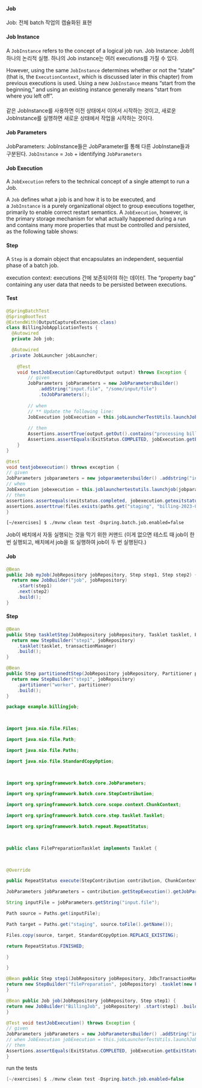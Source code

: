 #### Job
Job: 전체 batch 작업의 캡슐화된 표현

#### Job Instance
A `JobInstance` refers to the concept of a logical job run.
Job Instance: Job의 하나의 논리적 실행. 하나의 Job instance는 여러 executions를 가질 수 있다.

However, using the same `JobInstance` determines whether or not the “state” (that is, the `ExecutionContext`, which is discussed later in this chapter) from previous executions is used. Using a new `JobInstance` means “start from the beginning,” and using an existing instance generally means “start from where you left off”.
#### [](https://docs.spring.io/spring-batch/docs/5.0.4/reference/html/domain.html#jobParameters)

같은 JobInstance를 사용하면 이전 상태에서 이어서 시작하는 것이고, 새로운 JobInstance를 실행하면 새로운 상태에서 작업을 시작하는 것이다.


#### Job Parameters
JobParameters: JobInstance들은 JobParameter를 통해 다른 JobInstane들과 구분된다.
`JobInstance` = `Job` + identifying `JobParameters`

#### Job Execution
A `JobExecution` refers to the technical concept of a single attempt to run a Job.

A `Job` defines what a job is and how it is to be executed, and a `JobInstance` is a purely organizational object to group executions together, primarily to enable correct restart semantics. A `JobExecution`, however, is the primary storage mechanism for what actually happened during a run and contains many more properties that must be controlled and persisted, as the following table shows:

#### Step
A `Step` is a domain object that encapsulates an independent, sequential phase of a batch job.

execution context: 
executions 간에 보존되어야 하는 데이터.
The “property bag” containing any user data that needs to be persisted between executions.


#### Test


```java
@SpringBatchTest
@SpringBootTest
@ExtendWith(OutputCaptureExtension.class)
class BillingJobApplicationTests {
  @Autowired
  private Job job;

  @Autowired
 .private JobLauncher jobLauncher;
 
    @Test
    void testJobExecution(CapturedOutput output) throws Exception {
        // given
        JobParameters jobParameters = new JobParametersBuilder()
            .addString("input.file", "/some/input/file")
            .toJobParameters();
    
        // when
        // ** Update the following line:
        JobExecution jobExecution = this.jobLauncherTestUtils.launchJob(jobParameters);
    
        // then
        Assertions.assertTrue(output.getOut().contains("processing billing information from file /some/input/file"));
        Assertions.assertEquals(ExitStatus.COMPLETED, jobExecution.getExitStatus());
    }
}
```

```java
@test 
void testjobexecution() throws exception {
// given 
JobParameters jobparameters = new jobparametersbuilder() .addstring("input.file", "src/main/resources/billing-2023-01.csv") .tojobparameters(); 
// when 
JobExecution jobexecution = this.joblaunchertestutils.launchjob(jobparameters);
// then 
assertions.assertequals(exitstatus.completed, jobexecution.getexitstatus());
assertions.asserttrue(files.exists(paths.get("staging", "billing-2023-01.csv"))); 
}

```

```
[~/exercises] $ ./mvnw clean test -Dspring.batch.job.enabled=false
```
Job이 배치에서 자동 실행되는 것을 막기 위한 커맨드 (이게 없으면 테스트 때 job이 한 번 실행되고, 배치에서 job을 또 실행하여 job이 두 번 실행된다.)

#### Job
```java
@Bean
public Job myJob(JobRepository jobRepository, Step step1, Step step2) {
  return new JobBuilder("job", jobRepository)
    .start(step1)
    .next(step2)
    .build();
}
```

#### Step
```java
@Bean
public Step taskletStep(JobRepository jobRepository, Tasklet tasklet, PlatformTransactionManager transactionManager) {
  return new StepBuilder("step1", jobRepository)
    .tasklet(tasklet, transactionManager)
    .build();
}
```

```java
@Bean
public Step partitionedtStep(JobRepository jobRepository, Partitioner partitioner) {
  return new StepBuilder("step1", jobRepository)
    .partitioner("worker", partitioner)
    .build();
}
```

```java
package example.billingjob;

  

import java.nio.file.Files;

import java.nio.file.Path;

import java.nio.file.Paths;

import java.nio.file.StandardCopyOption;

  

import org.springframework.batch.core.JobParameters;

import org.springframework.batch.core.StepContribution;

import org.springframework.batch.core.scope.context.ChunkContext;

import org.springframework.batch.core.step.tasklet.Tasklet;

import org.springframework.batch.repeat.RepeatStatus;

  

public class FilePreparationTasklet implements Tasklet {

  

@Override

public RepeatStatus execute(StepContribution contribution, ChunkContext chunkContext) throws Exception {

JobParameters jobParameters = contribution.getStepExecution().getJobParameters();

String inputFile = jobParameters.getString("input.file");

Path source = Paths.get(inputFile);

Path target = Paths.get("staging", source.toFile().getName());

Files.copy(source, target, StandardCopyOption.REPLACE_EXISTING);

return RepeatStatus.FINISHED;

}

}
```

```java
@Bean public Step step1(JobRepository jobRepository, JdbcTransactionManager transactionManager) { 
return new StepBuilder("filePreparation", jobRepository) .tasklet(new FilePreparationTasklet(), transactionManager) .build(); 
}
```

```java
@Bean public Job job(JobRepository jobRepository, Step step1) { 
return new JobBuilder("BillingJob", jobRepository) .start(step1) .build(); 
}
```

```java
@Test void testJobExecution() throws Exception { 
// given 
JobParameters jobParameters = new JobParametersBuilder() .addString("input.file", "src/main/resources/billing-2023-01.csv") .toJobParameters(); 
// when JobExecution jobExecution = this.jobLauncherTestUtils.launchJob(jobParameters); 
// then 
Assertions.assertEquals(ExitStatus.COMPLETED, jobExecution.getExitStatus()); Assertions.assertTrue(Files.exists(Paths.get("staging", "billing-2023-01.csv"))); 
}
```

run the tests
```java
[~/exercises] $ ./mvnw clean test -Dspring.batch.job.enabled=false
```